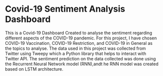 # Covid-19 Sentiment Analysis Dashboard 

This is a Covid-19 Dashboard Created to analyse the sentiment regarding different aspects of the COVID-19 pandemic. For this project, I have chosen COVID-19 Vaccination, COVID-19 Restriction, and COVID-19 in General as the topics to analyse. The data used in this project was collected from Twitter using Tweepy which a Python library that helps to interact with Twitter API. The sentiment prediction on the data collected was done using the Recurrent Neural Network model (RNN),andt he RNN model was created based on LSTM architecture.
